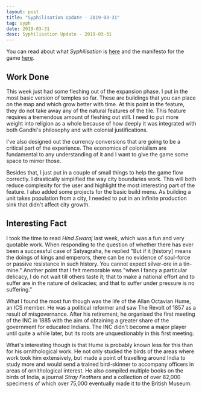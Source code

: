 ```yaml
---
layout: post
title: "Syphilisation Update - 2019-03-31"
tag: syph
date: 2019-03-31
desc: Syphilisation Update - 2019-03-31
---
```



You can read about what *Syphilisation* is [here](/blog/syph/announce) and the manifesto for the game [here](/blog/syph/manifesto).

## Work Done

This week just had some fleshing out of the expansion phase. I put in the most basic version of temples so far. These are buildings that you can place on the map and which grow better with time. At this point in the feature, they do not take away any of the natural features of the tile. This feature requires a tremendous amount of fleshing out still. I need to put more weight into religion as a whole because of how deeply it was integrated with both Gandhi's philosophy and with colonial justifications.


I've also designed out the currency conversions that are going to be a critical part of the experience. The economics of colonialism are fundamental to any understanding of it and I want to give the game some space to mirror those.


Besides that, I just put in a couple of small things to help the game flow correctly. I drastically simplified the way city boundaries work. This will both reduce complexity for the user and highlight the most interesting part of the feature. I also added some projects for the basic build menu. As building a unit takes population from a city, I needed to put in an infinite production sink that didn't affect city growth.

## Interesting Fact

I took the time to read *Hind Swaraj* last week, which was a fun and very quotable work. When responding to the question of whether there has ever been a successful case of Satyagraha, he replied "But if it [history] means the doings of kings and emperors, there can be no evidence of soul-force or passive resistance in such history. You cannot expect silver-ore in a tin-mine." Another point that I felt memorable was "when I fancy a particular delicacy, I do not wait till others taste it; that to make a national effort and to suffer are in the nature of delicacies; and that to suffer under pressure is no suffering."


What I found the most fun though was the life of the Allan Octavian Hume, an ICS member. He was a political reformer and saw The Revolt of 1857 as a result of misgovernance. After his retirement, he organised the first meeting of the INC in 1885 with the aim of obtaining a greater share of the government for educated Indians. The INC didn't become a major player until quite a while later, but its roots are unquestionably in this first meeting.


What's interesting though is that Hume is probably known less for this than for his ornithological work. He not only studied the birds of the areas where work took him extensively, but made a point of travelling around India to study more and would send a trained bird-skinner to accompany officers in areas of ornithological interest. He also compiled multiple books on the birds of India, a journal *Stray Feathers* and a collection of over 82,000 specimens of which over 75,000 eventually made it to the British Museum.

